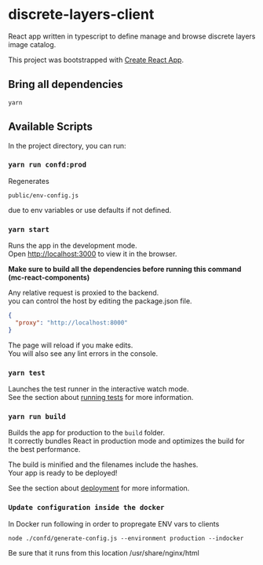 
# discrete-layers-client
React app written in typescript to define manage and browse discrete layers image catalog.<br/>

This project was bootstrapped with [Create React App](https://github.com/facebook/create-react-app).

## Bring all dependencies
```
yarn
``` 
## Available Scripts

In the project directory, you can run:

### `yarn run confd:prod`

Regenerates 
```
public/env-config.js 
```
due to env variables or use defaults if not defined.<br />

### `yarn start`

Runs the app in the development mode.<br />
Open [http://localhost:3000](http://localhost:3000) to view it in the browser.

**Make sure to build all the dependencies before running this command (mc-react-components)**

Any relative request is proxied to the backend.<br/>
you can control the host by editing the package.json file.
```json
{
  "proxy": "http://localhost:8000"
}
```

The page will reload if you make edits.<br />
You will also see any lint errors in the console.

### `yarn test`

Launches the test runner in the interactive watch mode.<br />
See the section about [running tests](https://facebook.github.io/create-react-app/docs/running-tests) for more information.

### `yarn run build`

Builds the app for production to the `build` folder.<br />
It correctly bundles React in production mode and optimizes the build for the best performance.

The build is minified and the filenames include the hashes.<br />
Your app is ready to be deployed!

See the section about [deployment](https://facebook.github.io/create-react-app/docs/deployment) for more information.

### `Update configuration inside the docker`

In Docker run following in order to propregate ENV vars to clients
```
node ./confd/generate-config.js --environment production --indocker
```
Be sure that it runs from this location /usr/share/nginx/html